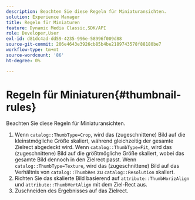```yaml
---
description: Beachten Sie diese Regeln für Miniaturansichten.
solution: Experience Manager
title: Regeln für Miniaturen
feature: Dynamic Media Classic,SDK/API
role: Developer,User
exl-id: d81dc4ad-dd59-4235-996e-58996f009d88
source-git-commit: 206e4643e3926cb85b4be2189743578f88180be7
workflow-type: tm+mt
source-wordcount: '86'
ht-degree: 0%

---
```


# Regeln für Miniaturen{#thumbnail-rules}

Beachten Sie diese Regeln für Miniaturansichten.

1. Wenn `catalog::ThumbType=Crop`, wird das (zugeschnittene) Bild auf die kleinstmögliche Größe skaliert, während gleichzeitig der gesamte Zielrect abgedeckt wird. Wenn `catalog::ThumbType=Fit`, wird das (zugeschnittene) Bild auf die größtmögliche Größe skaliert, wobei das gesamte Bild dennoch in den Zielrect passt. Wenn `catalog::ThumbType=Texture`, wird das (zugeschnittene) Bild auf das Verhältnis von `catalog::ThumbRes` zu `catalog::Resolution` skaliert.
1. Richten Sie das skalierte Bild basierend auf `attribute::ThumbHorizAlign` und `attribute::ThumbVertAlign` mit dem Ziel-Rect aus.
1. Zuschneiden des Ergebnisses auf das Zielrect.
